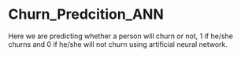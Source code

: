 # Churn_Predcition_ANN
Here we are predicting whether a person will churn or not, 1 if he/she churns and 0 if he/she will not churn using artificial neural network.
